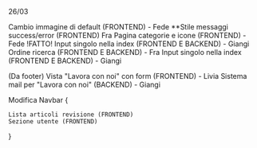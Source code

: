 
26/03 

Cambio immagine di default (FRONTEND) - Fede
**Stile messaggi success/error (FRONTEND) Fra
Pagina categorie e icone (FRONTEND) - Fede
    !FATTO!    Input singolo nella index (FRONTEND E BACKEND) - Giangi
Ordine ricerca (FRONTEND E BACKEND) - Fra
Input singolo nella index (FRONTEND E BACKEND) - Giangi

(Da footer) Vista "Lavora con noi" con form (FRONTEND) - Livia
Sistema mail per "Lavora con noi" (BACKEND) - Giangi

Modifica Navbar {

    Lista articoli revisione (FRONTEND) 
    Sezione utente (FRONTEND)

}


 
